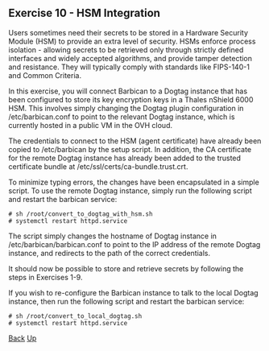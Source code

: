 ## Exercise 10 - HSM Integration
Users sometimes need their secrets to be stored in a Hardware Security Module (HSM) to provide an extra level of security.  HSMs enforce process isolation - allowing secrets to be retrieved only through strictly defined interfaces and widely accepted algorithms, and provide tamper detection and resistance.  They will typically comply with standards like FIPS-140-1 and Common Criteria.

In this exercise, you will connect Barbican to a Dogtag instance that has been configured to store its key encryption keys in a Thales nShield 6000 HSM.  This involves simply changing the Dogtag plugin configuration in /etc/barbican.conf to point to the relevant Dogtag instance, which is currently hosted in a public VM in the OVH cloud.

The credentials to connect to the HSM (agent certificate) have already been copied to /etc/barbican by the setup script.  In addition, the CA certificate for the remote Dogtag instance has already been added to the trusted certificate bundle at /etc/ssl/certs/ca-bundle.trust.crt.

To minimize typing errors, the changes have been encapsulated in a simple script.  To use the remote Dogtag instance, simply run the following script and restart the barbican service:

    # sh /root/convert_to_dogtag_with_hsm.sh
    # systemctl restart httpd.service

The script simply changes the hostname of Dogtag instance in /etc/barbican/barbican.conf to point to the IP address of the remote Dogtag instance, and redirects to the path of the correct credentials.

It should now be possible to store and retrieve secrets by following the steps in Exercises 1-9.

If you wish to re-configure the Barbican instance to talk to the local Dogtag instance, then run the following script and restart the barbican service:

    # sh /root/convert_to_local_dogtag.sh
    # systemctl restart httpd.service


[Back](Exercise_09_Flask_Application.md) [Up](../README.md)
